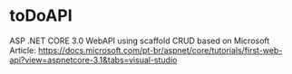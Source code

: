 # toDoAPI

ASP .NET CORE 3.0 WebAPI using scaffold CRUD based on Microsoft Article: https://docs.microsoft.com/pt-br/aspnet/core/tutorials/first-web-api?view=aspnetcore-3.1&tabs=visual-studio
